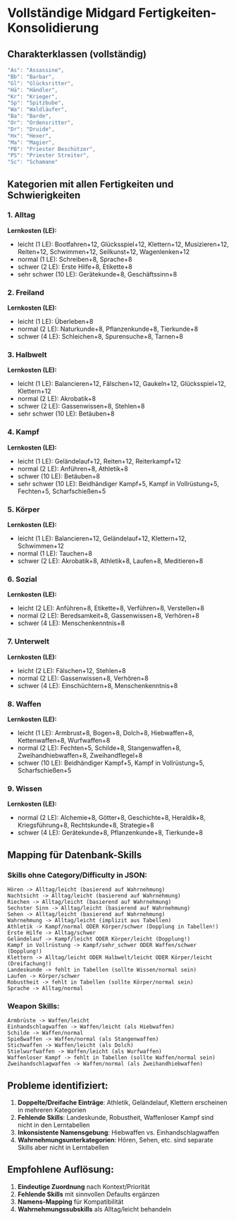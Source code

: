 # Vollständige Midgard Fertigkeiten-Konsolidierung

## Charakterklassen (vollständig)
```go
"As": "Assassine",
"Bb": "Barbar", 
"Gl": "Glücksritter",
"Hä": "Händler",
"Kr": "Krieger",
"Sp": "Spitzbube",
"Wa": "Waldläufer",
"Ba": "Barde",
"Or": "Ordensritter",
"Dr": "Druide",
"Hx": "Hexer",
"Ma": "Magier",
"PB": "Priester Beschützer",
"PS": "Priester Streiter",
"Sc": "Schamane"
```

## Kategorien mit allen Fertigkeiten und Schwierigkeiten

### 1. Alltag
**Lernkosten (LE):**
- leicht (1 LE): Bootfahren+12, Glücksspiel+12, Klettern+12, Musizieren+12, Reiten+12, Schwimmen+12, Seilkunst+12, Wagenlenken+12
- normal (1 LE): Schreiben+8, Sprache+8
- schwer (2 LE): Erste Hilfe+8, Etikette+8
- sehr schwer (10 LE): Gerätekunde+8, Geschäftssinn+8

### 2. Freiland
**Lernkosten (LE):**
- leicht (1 LE): Überleben+8
- normal (2 LE): Naturkunde+8, Pflanzenkunde+8, Tierkunde+8
- schwer (4 LE): Schleichen+8, Spurensuche+8, Tarnen+8

### 3. Halbwelt
**Lernkosten (LE):**
- leicht (1 LE): Balancieren+12, Fälschen+12, Gaukeln+12, Glücksspiel+12, Klettern+12
- normal (2 LE): Akrobatik+8
- schwer (2 LE): Gassenwissen+8, Stehlen+8
- sehr schwer (10 LE): Betäuben+8

### 4. Kampf
**Lernkosten (LE):**
- leicht (1 LE): Geländelauf+12, Reiten+12, Reiterkampf+12
- normal (2 LE): Anführen+8, Athletik+8
- schwer (10 LE): Betäuben+8
- sehr schwer (10 LE): Beidhändiger Kampf+5, Kampf in Vollrüstung+5, Fechten+5, Scharfschießen+5

### 5. Körper
**Lernkosten (LE):**
- leicht (1 LE): Balancieren+12, Geländelauf+12, Klettern+12, Schwimmen+12
- normal (1 LE): Tauchen+8
- schwer (2 LE): Akrobatik+8, Athletik+8, Laufen+8, Meditieren+8

### 6. Sozial
**Lernkosten (LE):**
- leicht (2 LE): Anführen+8, Etikette+8, Verführen+8, Verstellen+8
- normal (2 LE): Beredsamkeit+8, Gassenwissen+8, Verhören+8
- schwer (4 LE): Menschenkenntnis+8

### 7. Unterwelt
**Lernkosten (LE):**
- leicht (2 LE): Fälschen+12, Stehlen+8
- normal (2 LE): Gassenwissen+8, Verhören+8
- schwer (4 LE): Einschüchtern+8, Menschenkenntnis+8

### 8. Waffen
**Lernkosten (LE):**
- leicht (1 LE): Armbrust+8, Bogen+8, Dolch+8, Hiebwaffen+8, Kettenwaffen+8, Wurfwaffen+8
- normal (2 LE): Fechten+5, Schilde+8, Stangenwaffen+8, Zweihandhiebwaffen+8, Zweihandflegel+8
- schwer (10 LE): Beidhändiger Kampf+5, Kampf in Vollrüstung+5, Scharfschießen+5

### 9. Wissen
**Lernkosten (LE):**
- normal (2 LE): Alchemie+8, Götter+8, Geschichte+8, Heraldik+8, Kriegsführung+8, Rechtskunde+8, Strategie+8
- schwer (4 LE): Gerätekunde+8, Pflanzenkunde+8, Tierkunde+8

## Mapping für Datenbank-Skills

### Skills ohne Category/Difficulty in JSON:
```
Hören -> Alltag/leicht (basierend auf Wahrnehmung)
Nachtsicht -> Alltag/leicht (basierend auf Wahrnehmung)
Riechen -> Alltag/leicht (basierend auf Wahrnehmung)
Sechster Sinn -> Alltag/leicht (basierend auf Wahrnehmung)
Sehen -> Alltag/leicht (basierend auf Wahrnehmung)
Wahrnehmung -> Alltag/leicht (implizit aus Tabellen)
Athletik -> Kampf/normal ODER Körper/schwer (Dopplung in Tabellen!)
Erste Hilfe -> Alltag/schwer
Geländelauf -> Kampf/leicht ODER Körper/leicht (Dopplung!)
Kampf in Vollrüstung -> Kampf/sehr_schwer ODER Waffen/schwer (Dopplung!)
Klettern -> Alltag/leicht ODER Halbwelt/leicht ODER Körper/leicht (Dreifachung!)
Landeskunde -> fehlt in Tabellen (sollte Wissen/normal sein)
Laufen -> Körper/schwer
Robustheit -> fehlt in Tabellen (sollte Körper/normal sein)
Sprache -> Alltag/normal
```

### Weapon Skills:
```
Armbrüste -> Waffen/leicht
Einhandschlagwaffen -> Waffen/leicht (als Hiebwaffen)
Schilde -> Waffen/normal
Spießwaffen -> Waffen/normal (als Stangenwaffen)
Stichwaffen -> Waffen/leicht (als Dolch)
Stielwurfwaffen -> Waffen/leicht (als Wurfwaffen)
Waffenloser Kampf -> fehlt in Tabellen (sollte Waffen/normal sein)
Zweihandschlagwaffen -> Waffen/normal (als Zweihandhiebwaffen)
```

## Probleme identifiziert:

1. **Doppelte/Dreifache Einträge**: Athletik, Geländelauf, Klettern erscheinen in mehreren Kategorien
2. **Fehlende Skills**: Landeskunde, Robustheit, Waffenloser Kampf sind nicht in den Lerntabellen
3. **Inkonsistente Namensgebung**: Hiebwaffen vs. Einhandschlagwaffen
4. **Wahrnehmungsunterkategorien**: Hören, Sehen, etc. sind separate Skills aber nicht in Lerntabellen

## Empfohlene Auflösung:

1. **Eindeutige Zuordnung** nach Kontext/Priorität
2. **Fehlende Skills** mit sinnvollen Defaults ergänzen
3. **Namens-Mapping** für Kompatibilität
4. **Wahrnehmungssubskills** als Alltag/leicht behandeln
